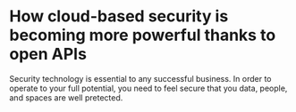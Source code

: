 # How cloud-based security is becoming more powerful thanks to open APIs  
Security technology is essential to any successful business. In order to operate to your full potential, you need to feel secure that you data, people, and spaces are well pretected.  
